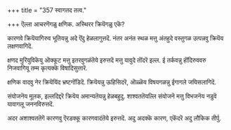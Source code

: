 +++
title = "357 स्वागतद तत्व."

+++
ऎल्ला आचरणॆगळु क्षणिक. अस्थिरर क्रियॆगळु एकॆ?

कारणवे क्रियॆयागिरुव भूतियन्नु अदे ऎंदु हेळलागुत्तदॆ. नंतर अनंत स्थळ मत्तु अंतहुदे वस्तुगळ उत्पन्नवु क्रियॆय लक्षणवागिदॆ.

क्षणद मुरियुविकॆयु ऒक्कूट मत्तु इतरवुगळंतॆये इरुत्तदॆ मत्तु यावुदे तॊंदरॆ इल्ल. ई तर्कवन्नु हॊंदिरुववरु निजवागियू तम्म कृत्यक्कॆ विषादिसुत्तारॆ.

क्षणिक वादवु नेर क्रियॆयिंद भ्रष्टगॊंडिदॆ. क्रियॆयन्नु ऊहिसिदरॆ, ऒळ्ळॆय विषयगळन्नु ईगागले जयिसलागिदॆ.

संयोजनॆय मूलक, इल्लदिद्दरॆ क्रियॆय अमान्यतॆयन्नु हेळबहुदु. शाश्वततॆयल्लि संयोजनॆ मत्तु विभजनॆय नडुवॆ यावागलू जननविरुत्तदॆ.

अदर अशाश्वततॆगॆ कारणवु ऎरडक्कू कारणवादंतॆये इरुत्तदॆ. अदु अदक्कॆ कारण, एकॆंदरॆ अदु लौकिक तीर्पु.


